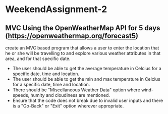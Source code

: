 # WeekendAssignment-2

## MVC Using the OpenWeatherMap API for 5 days (https://openweathermap.org/forecast5) 

create an MVC based program that allows a user to enter the location that he or she will be travelling to and explore various weather attributes in that area, and for that specific date.

* The user should be able to get the average temperature in Celcius for a specific date, time and location.
* The user should be able to get the min and max temperature in Celcius for a specific date, time and location.
* There should be "Miscellaneous Weather Data" option where wind-speeds, humity and cloudiness are mentioned.
* Ensure that the code does not break due to invalid user inputs and there is a "Go-Back" or "Exit" option wherever appropriate.
